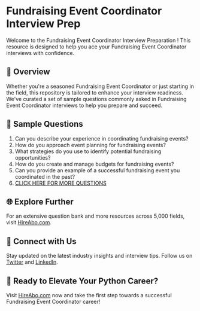 # Fundraising Event Coordinator Interview Prep

Welcome to the Fundraising Event Coordinator Interview Preparation ! This resource is designed to help you ace your Fundraising Event Coordinator interviews with confidence.

## 🚀 Overview

Whether you're a seasoned Fundraising Event Coordinator or just starting in the field, this repository is tailored to enhance your interview readiness. We've curated a set of sample questions commonly asked in Fundraising Event Coordinator interviews to help you prepare and succeed.

## 📝 Sample Questions

1. Can you describe your experience in coordinating fundraising events?
2. How do you approach event planning for fundraising events?
3. What strategies do you use to identify potential fundraising opportunities?
4. How do you create and manage budgets for fundraising events?
5. Can you provide an example of a successful fundraising event you coordinated in the past?
6. [CLICK HERE FOR MORE QUESTIONS](https://hireabo.com/job/11_3_18/Fundraising%20Event%20Coordinator)

## 🌐 Explore Further

For an extensive question bank and more resources across 5,000 fields, visit [HireAbo.com](https://www.hireabo.com).

## 📱 Connect with Us

Stay updated on the latest industry insights and interview tips. Follow us on [Twitter](https://twitter.com/hireabo) and [LinkedIn](https://www.linkedin.com/in/hire-abo-3609972a8/).

## 🚀 Ready to Elevate Your Python Career?

Visit [HireAbo.com](https://www.hireabo.com) now and take the first step towards a successful Fundraising Event Coordinator career!